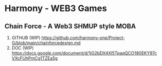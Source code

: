 # Harmony - WEB3 Games


## Chain Force - A Web3 SHMUP style MOBA 

1. GITHUB (WIP) https://github.com/harmony-one/Project-G/blob/main/chainforcedesign.md
2. DOC (WIP) https://docs.google.com/document/d/1jG2bDX4Xl5TpaqQCO180EKY97cVXcFUhPmCg1TZEa5g

## 
